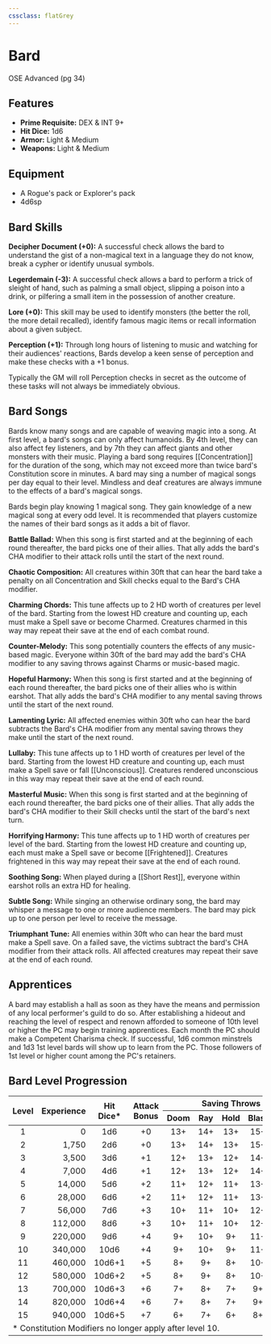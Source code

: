 ```yaml
---
cssclass: flatGrey
---
```

# Bard
OSE Advanced (pg 34)

## Features
- **Prime Requisite:** DEX & INT 9+
- **Hit Dice:** 1d6
- **Armor:** Light & Medium
- **Weapons:** Light & Medium

## Equipment
- A Rogue's pack or Explorer's pack
- 4d6sp
## Bard Skills
**Decipher Document (+0):** A successful check allows the bard to understand the gist of a non-magical text in a language they do not know, break a cypher or identify unusual symbols.

**Legerdemain (-3):** A successful check allows a bard to perform a trick of sleight of hand, such as palming a small object, slipping a poison into a drink, or pilfering a small item in the possession of another creature.

**Lore (+0):**  This skill may be used to identify monsters (the better the roll, the more detail recalled), identify famous magic items or recall information about a given subject.

**Perception (+1):** Through long hours of listening to music and watching for their audiences' reactions, Bards develop a keen sense of perception and make these checks with a +1 bonus.

Typically the GM will roll Perception checks in secret as the outcome of these tasks will not always be immediately obvious.

## Bard Songs
Bards know many songs and are capable of weaving magic into a song.  At first level, a bard's songs can only affect humanoids.  By 4th level, they can also affect fey listeners, and by 7th they can affect giants and other monsters with their music.  Playing a bard song requires [[Concentration]] for the duration of the song, which may not exceed more than twice bard's Constitution score in minutes.  A bard may sing a number of magical songs per day equal to their level.  Mindless and deaf creatures are always immune to the effects of a bard's magical songs.

Bards begin play knowing 1 magical song.  They gain knowledge of a new magical song at every odd level.  It is recommended that players customize the names of their bard songs as it adds a bit of flavor.

**Battle Ballad:** When this song is first started and at the beginning of each round thereafter, the bard picks one of their allies.  That ally adds the bard's CHA modifier to their attack rolls until the start of the next round.

**Chaotic Composition:** All creatures within 30ft that can hear the bard take a penalty on all Concentration and Skill checks equal to the Bard's CHA modifier.

**Charming Chords:** This tune affects up to 2 HD worth of creatures per level of the bard.  Starting from the lowest HD creature and counting up, each must make a Spell save or become Charmed.  Creatures charmed in this way may repeat their save at the end of each combat round.

**Counter-Melody:** This song potentially counters the effects of any music-based magic.  Everyone within 30ft of the bard may add the bard's CHA modifier to any saving throws against Charms or music-based magic.

**Hopeful Harmony:** When this song is first started and at the beginning of each round thereafter, the bard picks one of their allies who is within earshot.  That ally adds the bard's CHA modifier to any mental saving throws until the start of the next round.

**Lamenting Lyric:** All affected enemies within 30ft who can hear the bard subtracts the Bard's CHA modifier from any mental saving throws they make until the start of the next round.

**Lullaby:** This tune affects up to 1 HD worth of creatures per level of the bard.  Starting from the lowest HD creature and counting up, each must make a Spell save or fall [[Unconscious]].  Creatures rendered unconscious in this way may repeat their save at the end of each round.

**Masterful Music:** When this song is first started and at the beginning of each round thereafter, the bard picks one of their allies.  That ally adds the bard's CHA modifier to their Skill checks until the start of the bard's next turn.

**Horrifying Harmony:**  This tune affects up to 1 HD worth of creatures per level of the bard.  Starting from the lowest HD creature and counting up, each must make a Spell save or become [[Frightened]].  Creatures frightened in this way may repeat their save at the end of each round.

**Soothing Song:** When played during a [[Short Rest]], everyone within earshot rolls an extra HD for healing.

**Subtle Song:** While singing an otherwise ordinary song, the bard may whisper a message to one or more audience members.  The bard may pick up to one person per level to receive the message.

**Triumphant Tune:** All enemies within 30ft who can hear the bard must make a Spell save.  On  a failed save, the victims subtract the bard's CHA modifier from their attack rolls. All affected creatures may repeat their save at the end of each round.

## Apprentices
A bard may establish a hall as soon as they have the means and permission of any local performer's guild to do so.  After establishing a hideout and reaching the level of respect and renown afforded to someone of 10th level or higher the PC may begin training apprentices.  Each month the PC should make a Competent Charisma check.  If successful, 1d6 common minstrels and 1d3 1st level bards will show up to learn from the PC.  Those followers of 1st level or higher count among the PC's retainers.

## Bard Level Progression

<table>
    <thead>
    <tr>
        <th align="center" rowspan=2><b>Level</b></th>
        <th align="center" rowspan=2><b>Experience</th>
        <th align="center" rowspan=2><b>Hit<br/>Dice*</b></th>
        <th align="center" rowspan=2><b>Attack<br/>Bonus</b></th>
        <th align="center" colspan=5><b>Saving Throws</b></th>
        <th align="center" rowspan=2><b>Competence</b></th>
        <th align="center" rowspan=2><b>Song's<br/>Known</b></th>
    </tr>
    <tr>
        <th align="center"><b>Doom</b></th>
        <th align="center"><b>Ray</b></th>
        <th align="center"><b>Hold</b></th>
        <th align="center"><b>Blast</b></th>
        <th align="center"><b>Spell</b></th>
    </tr>
    </thead>
    <tbody>
    <tr>
        <td align="center">1</td><!--Level-->
        <td align="right">0</td><!--Experience-->
        <td align="center">1d6</td><!--Hit Dice-->
        <td align="center">+0</td><!--Attack Bonus-->
        <td align="center">13+</td><!--Doom-->
        <td align="center">14+</td><!--Ray-->
        <td align="center">13+</td><!--Hold-->
        <td align="center">15+</td><!--Blast-->
        <td align="center">15+</td><!--Spell-->
        <td align="center">11+</td><!--Competency-->
        <td align="center">1</td><!--Songs-->
    </tr>
    <tr>
        <td align="center">2</td><!--Level-->
        <td align="right">1,750</td><!--Experience-->
        <td align="center">2d6</td><!--Hit Dice-->
        <td align="center">+0</td><!--Attack Bonus-->
        <td align="center">13+</td><!--Doom-->
        <td align="center">14+</td><!--Ray-->
        <td align="center">13+</td><!--Hold-->
        <td align="center">15+</td><!--Blast-->
        <td align="center">15+</td><!--Spell-->
        <td align="center">11+</td><!--Competency-->
        <td align="center">1</td><!--Songs-->
    </tr>
    <tr>
        <td align="center">3</td><!--Level-->
        <td align="right">3,500</td><!--Experience-->
        <td align="center">3d6</td><!--Hit Dice-->
        <td align="center">+1</td><!--Attack Bonus-->
        <td align="center">12+</td><!--Doom-->
        <td align="center">13+</td><!--Ray-->
        <td align="center">12+</td><!--Hold-->
        <td align="center">14+</td><!--Blast-->
        <td align="center">14+</td><!--Spell-->
        <td align="center">10+</td><!--Competency-->
        <td align="center">2</td><!--Songs-->
    </tr>
    <tr>
        <td align="center">4</td><!--Level-->
        <td align="right">7,000</td><!--Experience-->
        <td align="center">4d6</td><!--Hit Dice-->
        <td align="center">+1</td><!--Attack Bonus-->
        <td align="center">12+</td><!--Doom-->
        <td align="center">13+</td><!--Ray-->
        <td align="center">12+</td><!--Hold-->
        <td align="center">14+</td><!--Blast-->
        <td align="center">14+</td><!--Spell-->
        <td align="center">10+</td><!--Competency-->
        <td align="center">2</td><!--Songs-->
    </tr>
    <tr>
        <td align="center">5</td><!--Level-->
        <td align="right">14,000</td><!--Experience-->
        <td align="center">5d6</td><!--Hit Dice-->
        <td align="center">+2</td><!--Attack Bonus-->
        <td align="center">11+</td><!--Doom-->
        <td align="center">12+</td><!--Ray-->
        <td align="center">11+</td><!--Hold-->
        <td align="center">13+</td><!--Blast-->
        <td align="center">13+</td><!--Spell-->
        <td align="center">9+</td><!--Competency-->
        <td align="center">3</td><!--Songs-->
    </tr>
    <tr>
        <td align="center">6</td><!--Level-->
        <td align="right">28,000</td><!--Experience-->
        <td align="center">6d6</td><!--Hit Dice-->
        <td align="center">+2</td><!--Attack Bonus-->
        <td align="center">11+</td><!--Doom-->
        <td align="center">12+</td><!--Ray-->
        <td align="center">11+</td><!--Hold-->
        <td align="center">13+</td><!--Blast-->
        <td align="center">13+</td><!--Spell-->
        <td align="center">9+</td><!--Competency-->
        <td align="center">3</td><!--Songs-->
    </tr>
    <tr>
        <td align="center">7</td><!--Level-->
        <td align="right">56,000</td><!--Experience-->
        <td align="center">7d6</td><!--Hit Dice-->
        <td align="center">+3</td><!--Attack Bonus-->
        <td align="center">10+</td><!--Doom-->
        <td align="center">11+</td><!--Ray-->
        <td align="center">10+</td><!--Hold-->
        <td align="center">12+</td><!--Blast-->
        <td align="center">12+</td><!--Spell-->
        <td align="center">8+</td><!--Competency-->
        <td align="center">4</td><!--Songs-->
    </tr>
    <tr>
        <td align="center">8</td><!--Level-->
        <td align="right">112,000</td><!--Experience-->
        <td align="center">8d6</td><!--Hit Dice-->
        <td align="center">+3</td><!--Attack Bonus-->
        <td align="center">10+</td><!--Doom-->
        <td align="center">11+</td><!--Ray-->
        <td align="center">10+</td><!--Hold-->
        <td align="center">12+</td><!--Blast-->
        <td align="center">12+</td><!--Spell-->
        <td align="center">8+</td><!--Competency-->
        <td align="center">4</td><!--Songs-->
    </tr>
    <tr>
        <td align="center">9</td><!--Level-->
        <td align="right">220,000</td><!--Experience-->
        <td align="center">9d6</td><!--Hit Dice-->
        <td align="center">+4</td><!--Attack Bonus-->
        <td align="center">9+</td><!--Doom-->
        <td align="center">10+</td><!--Ray-->
        <td align="center">9+</td><!--Hold-->
        <td align="center">11+</td><!--Blast-->
        <td align="center">11+</td><!--Spell-->
        <td align="center">8+</td><!--Competency-->
        <td align="center">5</td><!--Songs-->
    </tr>
    <tr>
        <td align="center">10</td><!--Level-->
        <td align="right">340,000</td><!--Experience-->
        <td align="center">10d6</td><!--Hit Dice-->
        <td align="center">+4</td><!--Attack Bonus-->
        <td align="center">9+</td><!--Doom-->
        <td align="center">10+</td><!--Ray-->
        <td align="center">9+</td><!--Hold-->
        <td align="center">11+</td><!--Blast-->
        <td align="center">11+</td><!--Spell-->
        <td align="center">7+</td><!--Competency-->
        <td align="center">5</td><!--Songs-->
    </tr>
    <tr>
        <td align="center">11</td><!--Level-->
        <td align="right">460,000</td><!--Experience-->
        <td align="center">10d6+1</td><!--Hit Dice-->
        <td align="center">+5</td><!--Attack Bonus-->
        <td align="center">8+</td><!--Doom-->
        <td align="center">9+</td><!--Ray-->
        <td align="center">8+</td><!--Hold-->
        <td align="center">10+</td><!--Blast-->
        <td align="center">10+</td><!--Spell-->
        <td align="center">7+</td><!--Competency-->
        <td align="center">6</td><!--Songs-->
    </tr>
    <tr>
        <td align="center">12</td><!--Level-->
        <td align="right">580,000</td><!--Experience-->
        <td align="center">10d6+2</td><!--Hit Dice-->
        <td align="center">+5</td><!--Attack Bonus-->
        <td align="center">8+</td><!--Doom-->
        <td align="center">9+</td><!--Ray-->
        <td align="center">8+</td><!--Hold-->
        <td align="center">10+</td><!--Blast-->
        <td align="center">10+</td><!--Spell-->
        <td align="center">6+</td><!--Competency-->
        <td align="center">6</td><!--Songs-->
    </tr>
    <tr>
        <td align="center">13</td><!--Level-->
        <td align="right">700,000</td><!--Experience-->
        <td align="center">10d6+3</td><!--Hit Dice-->
        <td align="center">+6</td><!--Attack Bonus-->
        <td align="center">7+</td><!--Doom-->
        <td align="center">8+</td><!--Ray-->
        <td align="center">7+</td><!--Hold-->
        <td align="center">9+</td><!--Blast-->
        <td align="center">9+</td><!--Spell-->
        <td align="center">6+</td><!--Competency-->
        <td align="center">7</td><!--Songs-->
    </tr>
    <tr>
        <td align="center">14</td><!--Level-->
        <td align="right">820,000</td><!--Experience-->
        <td align="center">10d6+4</td><!--Hit Dice-->
        <td align="center">+6</td><!--Attack Bonus-->
        <td align="center">7+</td><!--Doom-->
        <td align="center">8+</td><!--Ray-->
        <td align="center">7+</td><!--Hold-->
        <td align="center">9+</td><!--Blast-->
        <td align="center">9+</td><!--Spell-->
        <td align="center">5+</td><!--Competency-->
        <td align="center">7</td><!--Songs-->
    </tr>
    <tr>
        <td align="center">15</td><!--Level-->
        <td align="right">940,000</td><!--Experience-->
        <td align="center">10d6+5</td><!--Hit Dice-->
        <td align="center">+7</td><!--Attack Bonus-->
        <td align="center">6+</td><!--Doom-->
        <td align="center">7+</td><!--Ray-->
        <td align="center">6+</td><!--Hold-->
        <td align="center">8+</td><!--Blast-->
        <td align="center">8+</td><!--Spell-->
        <td align="center">5+</td><!--Competency-->
        <td align="center">8</td><!--Songs-->
    </tr>
    <tr><td colspan=16>* Constitution Modifiers no longer apply after level 10.</tr>
    </tbody>
</table>

